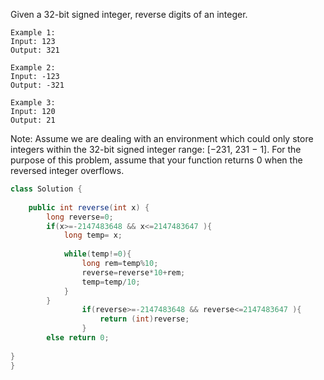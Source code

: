 Given a 32-bit signed integer, reverse digits of an integer.
```
Example 1:
Input: 123
Output: 321

Example 2:
Input: -123
Output: -321

Example 3:
Input: 120
Output: 21
```
Note:
Assume we are dealing with an environment which could only store integers within the 32-bit signed integer range: [−231,  231 − 1]. For the purpose of this problem, assume that your function returns 0 when the reversed integer overflows.
```java
class Solution {
    
    public int reverse(int x) {
        long reverse=0;
        if(x>=-2147483648 && x<=2147483647 ){
            long temp= x;
            
            while(temp!=0){
                long rem=temp%10;
                reverse=reverse*10+rem;
                temp=temp/10;
            }
        }
                if(reverse>=-2147483648 && reverse<=2147483647 ){
                    return (int)reverse;
                }
        else return 0;
        
}
}
